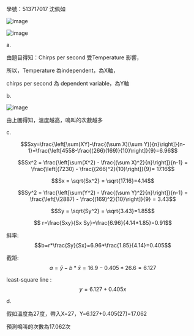學號：513717017 沈佩如

![image](https://github.com/user-attachments/assets/2c672d85-e6c0-414c-821f-839a7f2cbed9)

![image](https://github.com/user-attachments/assets/e20ce076-1602-408e-9bb2-339f121f1cb7)

a.

由題目得知：Chirps per second 受Temperature 影響，

所以，Temperature 為independent，為X軸，

chirps per second 為 dependent variable，為Y軸

b.

![image](https://github.com/user-attachments/assets/350db1cb-0b45-4d54-b470-26b361d33bcb)

由上圖得知，溫度越高，鳴叫的次數越多

c.

$$Sxy=\frac{\left[\sum(XY)-\frac{(\sum X)(\sum Y)}{n}\right]}{n-1}=\frac{\left[4558-\frac{(266)(169)}{10}\right]}{9}=6.96$$

$$Sx^2 = \frac{\left[\sum(X^2) - \frac{(\sum X)^2}{n}\right]}{n-1} =  \frac{\left[(7230) - \frac{(266)^2}{10}\right]}{9}= 17.16$$

$$Sx = \sqrt{Sx^2} = \sqrt{17.16}=4.14$$

$$Sy^2 = \frac{\left[\sum(Y^2) - \frac{(\sum Y)^2}{n}\right]}{n-1}  = \frac{\left[\(2887) - \frac{(169)^2}{10}\right]}{9} = 3.43$$

$$Sy = \sqrt{Sy^2} = \sqrt{3.43}=1.85$$

$$ r=\frac{Sxy}{Sx Sy}=\frac{6.96}{4.14*1.85}=0.91$$

斜率: $$b=r*\frac{Sy}{Sx}=6.96*\frac{1.85}{4.14}=0.405$$   

截距: $$a=\bar{y}-b*\bar{x}=16.9-0.405*26.6=6.127$$

least-square line : $$y=6.127+0.405x$$

d.

假如溫度為27度，帶入X=27，Y=6.127+0.405(27)=17.062

預測鳴叫的次數為17.062次
